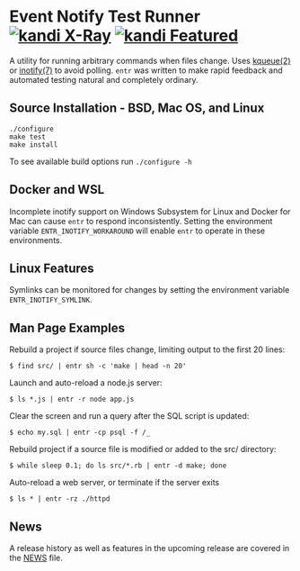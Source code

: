 Event Notify Test Runner [![kandi X-Ray](https://kandi.openweaver.com/badges/xray.svg)](https://kandi.openweaver.com/c/eradman/entr) 
[![kandi Featured](https://kandi.openweaver.com/badges/featured.svg)](https://kandi.openweaver.com/collections/automation/c-automation)
========================

A utility for running arbitrary commands when files change. Uses [kqueue(2)] or
[inotify(7)] to avoid polling.  `entr` was written to make rapid feedback and
automated testing natural and completely ordinary.

Source Installation - BSD, Mac OS, and Linux
--------------------------------------------

    ./configure
    make test
    make install

To see available build options run `./configure -h`

Docker and WSL
--------------

Incomplete inotify support on Windows Subsystem for Linux and Docker for Mac can
cause `entr` to respond inconsistently. Setting the environment variable
`ENTR_INOTIFY_WORKAROUND` will enable `entr` to operate in these environments.

Linux Features
--------------

Symlinks can be monitored for changes by setting the environment variable
`ENTR_INOTIFY_SYMLINK`.

Man Page Examples
-----------------

Rebuild a project if source files change, limiting output to the first 20 lines:

    $ find src/ | entr sh -c 'make | head -n 20'

Launch and auto-reload a node.js server:

    $ ls *.js | entr -r node app.js

Clear the screen and run a query after the SQL script is updated:

    $ echo my.sql | entr -cp psql -f /_

Rebuild project if a source file is modified or added to the src/ directory:

    $ while sleep 0.1; do ls src/*.rb | entr -d make; done

Auto-reload a web server, or terminate if the server exits

    $ ls * | entr -rz ./httpd

News
----

A release history as well as features in the upcoming release are covered in the
[NEWS](NEWS) file.

[kqueue(2)]: http://man.openbsd.org/kqueue.2
[inotify(7)]: http://man.he.net/?section=all&topic=inotify
